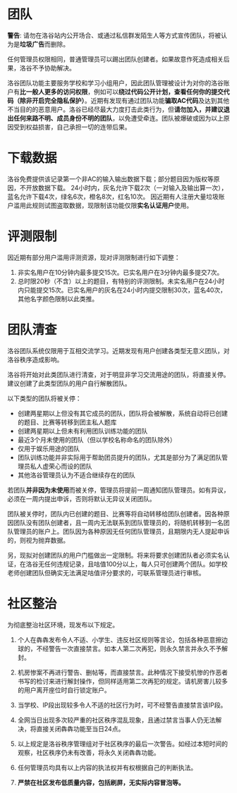 # 团队

**警告**: 请勿在洛谷站内公开场合、或通过私信群发陌生人等方式宣传团队，将被认为是**垃圾广告**而删除。

任何管理员权限相同，普通管理员可以踢出团队创建者。如果故意作死造成相关后果，洛谷不予协助解决。

洛谷团队功能主要服务学校和学习小组用户，因此团队管理被设计为对你的洛谷账户有**比一般人更多的访问权限**，例如可以**绕过代码公开计划，查看任何你的提交代码（除非开启完全隐私保护）**。近期有发现有通过团队功能**骗取AC代码**及达到其他不当目的的恶意用户。洛谷已经尽最大力度打击此类行为，但**请勿加入，并建议退出任何来路不明、成员身份不明的团队**，以免遭受牵连。团队被爆破或因为以上原因受到权益损害，自己承担一切的连带后果。

# 下载数据

洛谷免费提供该记录第一个非AC的输入输出数据下载；部分题目因为版权等原因，不开放数据下载。
24小时内，灰名允许下载2次（一对输入及输出算一次），蓝名允许下载4次，绿名6次，橙名8次，红名10次。
因近期有人注册大量垃圾账户滥用此规则试图盗取数据，现限制该功能仅限**实名认证用户**使用。

# 评测限制

因近期有部分用户滥用评测资源，现对评测限制进行如下调整：

1. 非实名用户在10分钟内最多提交15次。已实名用户在3分钟内最多提交7次。
2. 总时限20秒（不含）以上的题目，有特别的评测限制。未实名用户在24小时内只能提交15次。已实名用户的灰名在24小时内提交限制30次，蓝名40次，其他名字颜色限制以此类推。

# 团队清查

洛谷团队系统仅限用于互相交流学习。近期发现有用户创建各类型无意义团队，对洛谷秩序造成影响。

洛谷将开始对此类团队进行清查，对于明显非学习交流用途的团队，将直接关停。建议创建了此类型团队的用户自行解散团队。

以下类型的团队将被关停：
 - 创建两星期以上但没有其它成员的团队，团队将会被解散，系统自动将已创建的题目、比赛等转移到团主私人题库
 - 创建两星期以上但未有利用团队训练功能的团队
 - 最近3个月未使用的团队（但以学校名称命名的团队除外）
 - 仅用于娱乐用途的团队
 - 团队训练功能并非实际用于帮助团员提升的团队，尤其是部分为了满足团队管理员私人虚荣心而设的团队
 - 其他洛谷管理员认为不适合继续存在的团队

若团队**并非因为未使用**而被关停，管理员将提前一周通知团队管理员。如有异议，必须在一周内提出申诉，否则将默认无异议关闭团队。

团队被关停时，团队内已创建的题目、比赛等将自动转移给团队创建者。因各种原因团队没有团队创建者，且一周内无法联系到团队管理员的，将随机转移到一名团队管理员的账户上。团队因为各种原因无任何团队管理员，且期限内无人提起申诉的，则视为抛弃数据。

另，现拟对创建团队的用户门槛做出一定限制。将来将要求创建团队者必须实名认证，在洛谷无任何违规记录，且咕值100分以上，每人只可创建两个团队。如学校老师创建团队但确实无法满足咕值评分要求的，可联系管理员进行审核。

# 社区整治

为彻底整治社区环境，现发布以下规定。

1. 个人在犇犇发布令人不适、小学生、违反社区规则等言论，包括各种恶意擦边球的，不经警告一次直接禁言。如本人第二次再犯，则永久禁言并永久不予解封。

2. 机房惨案不再进行警告、删帖等，而直接禁言。此种情况下接受机惨的作恶者书写的检讨来进行解封操作，但同样适用第二次再犯的规定。请机房害儿较多的用户离开座位时自行锁定账户。

3. 当学校、IP段出现较多令人不适的社区行为时，可不经警告直接禁言该IP段。

4. 全网当日出现多次较严重的社区秩序混乱现象，且通过禁言当事人仍无法解决，将直接关闭犇犇功能至当日24点。

5. 以上规定是洛谷秩序管理组对于社区秩序的最后一次警告。如经过本短时间的观察，社区秩序仍未有改善，将永久关闭犇犇功能。

6. 任何管理员均具有以上内容的执法权并有权根据自己的判断执法。

7. **严禁在社区发布低质量内容，包括刷屏，无实际内容冒泡等。**